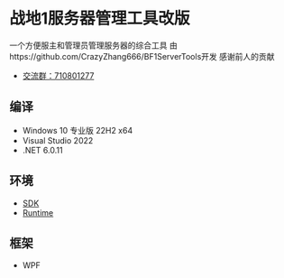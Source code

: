 # 战地1服务器管理工具改版

一个方便服主和管理员管理服务器的综合工具
由https://github.com/CrazyZhang666/BF1ServerTools开发
感谢前人的贡献
* [交流群：710801277](https://jq.qq.com/?_wv=1027&amp;k=ajEymecs)  

## 编译

* Windows 10 专业版 22H2 x64
* Visual Studio 2022
* .NET 6.0.11

## 环境

* [SDK](https://dotnet.microsoft.com/zh-cn/download/dotnet/thank-you/sdk-6.0.403-windows-x64-installer)
* [Runtime](https://dotnet.microsoft.com/zh-cn/download/dotnet/thank-you/runtime-desktop-6.0.11-windows-x64-installer)

## 框架

* WPF

